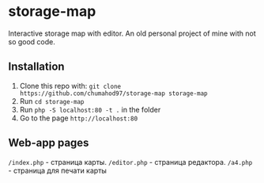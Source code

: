 # storage-map

Interactive storage map with editor.
An old personal project of mine with not so good code.

## Installation

1. Clone this repo with: `git clone https://github.com/chumahod97/storage-map storage-map`
2. Run `cd storage-map`
3. Run `php -S localhost:80 -t .` in the folder
4. Go to the page `http://localhost:80`

## Web-app pages

`/index.php` - страница карты.
`/editor.php` - страница редактора.
`/a4.php` - страница для печати карты
